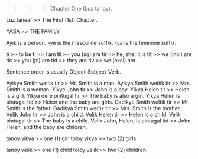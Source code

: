 
>>> Chapter One (Luz tanoy). 

Luz taneaf >> The First (1st) Chapter. 

YASA >> THE FAMILY 

Ayik is a person.
-ye is the masculine suffix.
-ya is the feminine suffix.

ti >> to be
tí >> I am
til >> you (sg) are
tir >> he, she, it is
tit >> we (incl) are
tic >> you (pl) are
tid >> they are
tiv >> we (excl) are

Sentence order is usually Object-Subject-Verb.

Ayikye Smith weltik tir >> Mr. Smith is a man. 
Ayikya Smith weltik tir >> Mrs. Smith is a woman. 
Yikye John tir >> John is a boy. 
Yikya Helen tir >> Helen is a girl. 
Yikya dere pintugal tir >> The baby is also a girl. 
Yikya Helen is pintugal tid >> Helen and the baby are girls. 
Gadikye Smith weltik tir >> Mr. Smith is the father. 
Gadikya Smith weltik tir >> Mrs. Smith is the mother. 
Velik John tir >> John is a child. 
Velik Helen tir >> Helen is a child. 
Velik pintugal tir >> The baby is a child. 
Velik John, Helen, is pintugal tid >> John, Helen, and the baby are children. 

tanoy yikya >> one (1) girl 
toloy yikya >> two (2) girls 

tanoy velik >> one (1) child 
toloy velik >> two (2) children 